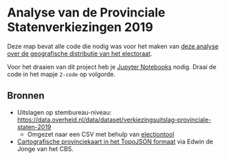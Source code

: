 # Analyse van de Provinciale Statenverkiezingen 2019
Deze map bevat alle code die nodig was voor het maken van [deze analyse over de geografische distributie van het electoraat](https://pointer.kro-ncrv.nl/artikelen/analyse-eerste-kamer-verkiezingen-2019).

Voor het draaien van dit project heb je [Jupyter Notebooks](https://www.anaconda.com/distribution/) nodig. Draai de code in het mapje `2-code` op volgorde.

## Bronnen
* Uitslagen op stembureau-niveau: https://data.overheid.nl/data/dataset/verkiezingsuitslag-provinciale-staten-2019
    * Omgezet naar een CSV met behulp van [electiontool](https://github.com/kroncrv/electiontool)
* [Cartografische provinciekaart in het TopoJSON formaat](https://cartomap.github.io/nl/) via Edwin de Jonge van het CBS.